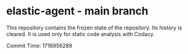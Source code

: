 # elastic-agent - main branch

This repository contains the frozen state of the repository.
Its history is cleared. It is used only for static code
analysis with Codacy.

Commit Time: 1716956289